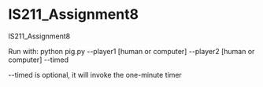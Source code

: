 # IS211_Assignment8
IS211_Assignment8

Run with:
python pig.py --player1 [human or computer] --player2 [human or computer] --timed

--timed is optional, it will invoke the one-minute timer